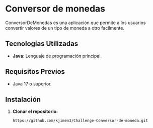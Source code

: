 # Conversor de monedas

ConversorDeMonedas es una aplicación que permite a los usuarios convertir valores de un tipo de moneda a otro facilmente.


## Tecnologías Utilizadas

- **Java**: Lenguaje de programación principal.

## Requisitos Previos

- Java 17 o superior.

## Instalación

1. **Clonar el repositorio:**

   ```sh
   https://github.com/kjimen3/Challenge-Conversor-de-moneda.git
